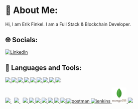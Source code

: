 # 💫 About Me:
Hi, I am Erik Finkel. I am a Full Stack & Blockchain Developer.

## 🌐 Socials:
[![LinkedIn](https://img.shields.io/badge/LinkedIn-%230077B5.svg?logo=linkedin&logoColor=white)](https://linkedin.com/in/ss)

## 🚀 Languages and Tools:

<p align="left"> 
    <a href="https://reactjs.org/" target="_blank"> <img src="https://img.icons8.com/color/1x/000000/react-native.png"/> </a>
    <a href="https://vuejs.org/" target="_blank"> <img src="https://img.icons8.com/color/1x/000000/vue.png"/> </a>
    <a href="https://angular.io/" target="_blank"> <img src="https://img.icons8.com/color/1x/angularjs.png"/> </a>
    <a href="https://www.blockchain.com/" target="_blank"> <img src="https://img.icons8.com/color/1x/blockchain.png"/> </a> 
    <a href="https://ethereum.org/" target="_blank"> <img src="https://img.icons8.com/color/1x/ethereum.png"/> </a> 
    <a href="https://solana.com/" target="_blank"> <img src="https://img.icons8.com/color/1x/solana.png"/> </a> 
    <a href="https://redux.js.org/" target="_blank"> <img src="https://img.icons8.com/color/1x/redux.png"/> </a>
    <a href="https://www.python.org" target="_blank"> <img src="https://img.icons8.com/color/48/000000/python.png"/> </a> 
    <a href="https://redux.js.org" target="_blank"> <img src="https://img.icons8.com/color/48/000000/redux.png"/> </a>
</p>
    <a style="padding-right:8px;" href="https://nodejs.org" target="_blank"> <img src="https://img.icons8.com/fluency/1x/node-js.png"/> </a> 
    <a style="padding-right:8px;" href="https://www.mysql.com/" target="_blank"> <img src="https://img.icons8.com/fluent/1x/000000/mysql-logo.png"/> </a>
    <a href="https://developer.mozilla.org/en-US/docs/Web/JavaScript" target="_blank"> <img src="https://img.icons8.com/color/1x/000000/javascript.png"/>  </a> 
    <a href="https://www.typescriptlang.org" target="_blank"> <img src="https://img.icons8.com/color/1x/typescript.png"/> </a> 
    <a href="https://firebase.google.com/" target="_blank"> <img src="https://img.icons8.com/color/1x/000000/firebase.png"/> </a> 
    <a href="https://git-scm.com/" target="_blank"> <img src="https://img.icons8.com/color/1x/000000/git.png"/> </a> 
    <a href="https://sass-lang.com/" target="_blank"> <img src="https://img.icons8.com/color/1x/sass.png"/> </a>
    <a href="https://sass-lang.com/" target="_blank"> <img src="https://img.icons8.com/color/1x/sass-avatar.png"/> </a> 
    <a href="https://www.mongodb.com/" target="_blank"> <img src="https://img.icons8.com/color/1x/mongodb.png"/> </a> 
    <a href="https://postman.com" target="_blank"> <img src="https://www.vectorlogo.zone/logos/getpostman/getpostman-icon.svg" alt="postman" width="45" height="45"/> </a>   
    <a href="https://www.jenkins.io" target="_blank"> <img src="https://www.vectorlogo.zone/logos/jenkins/jenkins-icon.svg" alt="jenkins" width="48" height="48"/> </a> 
    <a href="https://www.mongodb.com/" target="_blank"> <img src="https://raw.githubusercontent.com/devicons/devicon/master/icons/mongodb/mongodb-original-wordmark.svg" alt="mongodb" width="48" height="48"/> </a> 
    <a href="https://spring.io/projects/spring-boot" target="_blank"> <img src="https://img.icons8.com/color/48/000000/spring-logo.png"/> </a> 

